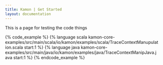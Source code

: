 ```yaml
---
title: Kamon | Get Started
layout: documentation
---
```


This is a page for testing the code things


{% code_example %}
{%   language scala kamon-core-examples/src/main/scala/io/kamon/examples/scala/TraceContextManupulation.scala start:1 %}
{%   language java kamon-core-examples/src/main/java/io/kamon/examples/java/TraceContextManipJava.java start:1 %}
{% endcode_example %}
